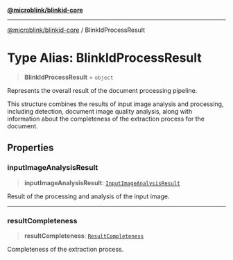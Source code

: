 [**@microblink/blinkid-core**](../README.md)

***

[@microblink/blinkid-core](../README.md) / BlinkIdProcessResult

# Type Alias: BlinkIdProcessResult

> **BlinkIdProcessResult** = `object`

Represents the overall result of the document processing pipeline.

This structure combines the results of input image analysis and processing,
including detection, document image quality analysis, along with information
about the completeness of the extraction process for the document.

## Properties

### inputImageAnalysisResult

> **inputImageAnalysisResult**: [`InputImageAnalysisResult`](InputImageAnalysisResult.md)

Result of the processing and analysis of the input image.

***

### resultCompleteness

> **resultCompleteness**: [`ResultCompleteness`](ResultCompleteness.md)

Completeness of the extraction process.
